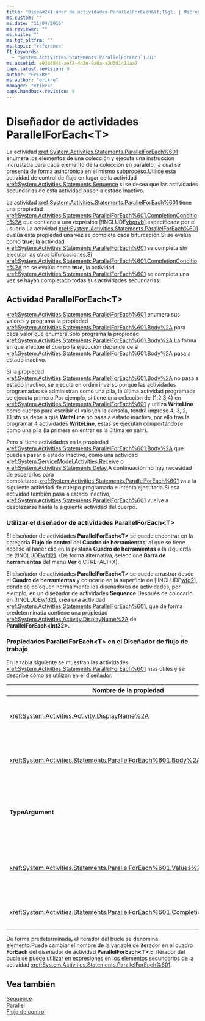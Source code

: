 ```yaml
---
title: "Dise&#241;ador de actividades ParallelForEach&lt;T&gt; | Microsoft Docs"
ms.custom: ""
ms.date: "11/04/2016"
ms.reviewer: ""
ms.suite: ""
ms.tgt_pltfrm: ""
ms.topic: "reference"
f1_keywords: 
  - "System.Activities.Statements.ParallelForEach`1.UI"
ms.assetid: e93a4843-aef2-4d3e-9a0a-a2d3d1411aa7
caps.latest.revision: 9
author: "ErikRe"
ms.author: "erikre"
manager: "erikre"
caps.handback.revision: 9
---
```

# Dise&#241;ador de actividades ParallelForEach&lt;T&gt;
La actividad <xref:System.Activities.Statements.ParallelForEach%601> enumera los elementos de una colección y ejecuta una instrucción incrustada para cada elemento de la colección en paralelo, la cual se presenta de forma asincrónica en el mismo subproceso.Utilice esta actividad de control de flujo en lugar de la actividad <xref:System.Activities.Statements.Sequence> si se desea que las actividades secundarias de esta actividad pasen a estado inactivo.  
  
 La actividad <xref:System.Activities.Statements.ParallelForEach%601> tiene una propiedad <xref:System.Activities.Statements.ParallelForEach%601.CompletionCondition%2A> que contiene a una expresión [!INCLUDE[vbprvb](../code-quality/includes/vbprvb_md.md)] especificada por el usuario.La actividad <xref:System.Activities.Statements.ParallelForEach%601> evalúa esta propiedad una vez se complete cada bifurcación.Si se evalúa como **true**, la actividad <xref:System.Activities.Statements.ParallelForEach%601> se completa sin ejecutar las otras bifurcaciones.Si <xref:System.Activities.Statements.ParallelForEach%601.CompletionCondition%2A> no se evalúa como **true**, la actividad <xref:System.Activities.Statements.ParallelForEach%601> se completa una vez se hayan completado todas sus actividades secundarias.  
  
## Actividad ParallelForEach\<T\>  
 <xref:System.Activities.Statements.ParallelForEach%601> enumera sus valores y programa la propiedad <xref:System.Activities.Statements.ParallelForEach%601.Body%2A> para cada valor que enumera.Solo programa la propiedad <xref:System.Activities.Statements.ParallelForEach%601.Body%2A>.La forma en que efectúe el cuerpo la ejecución depende de si <xref:System.Activities.Statements.ParallelForEach%601.Body%2A> pasa a estado inactivo.  
  
 Si la propiedad <xref:System.Activities.Statements.ParallelForEach%601.Body%2A> no pasa a estado inactivo, se ejecuta en orden inverso porque las actividades programadas se administran como una pila, la última actividad programada se ejecuta primero.Por ejemplo, si tiene una colección de {1,2,3,4} en <xref:System.Activities.Statements.ParallelForEach%601> y utiliza **WriteLine** como cuerpo para escribir el valor,en la consola, tendrá impreso 4, 3, 2, 1.Esto se debe a que **WriteLine** no pasa a estado inactivo, por ello tras la programar 4 actividades **WriteLine**, estas se ejecutan comportándose como una pila \(la primera en entrar es la última en salir\).  
  
 Pero si tiene actividades en la propiedad <xref:System.Activities.Statements.ParallelForEach%601.Body%2A> que pueden pasar a estado inactivo, como una actividad <xref:System.ServiceModel.Activities.Receive> o <xref:System.Activities.Statements.Delay>,A continuación no hay necesidad de esperarlos para completarse.<xref:System.Activities.Statements.ParallelForEach%601> va a la siguiente actividad de cuerpo programada e intenta ejecutarla.Si esa actividad también pasa a estado inactivo, <xref:System.Activities.Statements.ParallelForEach%601> vuelve a desplazarse hasta la siguiente actividad del cuerpo.  
  
### Utilizar el diseñador de actividades ParallelForEach\<T\>  
 El diseñador de actividades **ParallelForEach\<T\>** se puede encontrar en la categoría **Flujo de control** del **Cuadro de herramientas**, al que se tiene acceso al hacer clic en la pestaña **Cuadro de herramientas** a la izquierda de [!INCLUDE[wfd2](../workflow-designer/includes/wfd2_md.md)]. \(De forma alternativa, seleccione **Barra de herramientas** del menú **Ver** o CTRL\+ALT\+X\).  
  
 El diseñador de actividades **ParallelForEach\<T\>** se puede arrastrar desde el **Cuadro de herramientas** y colocarlo en la superficie de [!INCLUDE[wfd2](../workflow-designer/includes/wfd2_md.md)], donde se coloquen normalmente los diseñadores de actividades, por ejemplo, en un diseñador de actividades **Sequence**.Después de colocarlo en [!INCLUDE[wfd2](../workflow-designer/includes/wfd2_md.md)], crea una actividad <xref:System.Activities.Statements.ParallelForEach%601>, que de forma predeterminada contiene una propiedad <xref:System.Activities.Activity.DisplayName%2A> de **ParallelForEach\<Int32\>.**  
  
### Propiedades ParallelForEach\<T\> en el Diseñador de flujo de trabajo  
 En la tabla siguiente se muestran las actividades <xref:System.Activities.Statements.ParallelForEach%601> más útiles y se describe cómo se utilizan en el diseñador.  
  
|Nombre de la propiedad|Obligatorio|Uso|  
|----------------------------|-----------------|---------|  
|<xref:System.Activities.Activity.DisplayName%2A>|False|Especifica el nombre para mostrar descriptivo del diseñador de actividades en el encabezado.El valor predeterminado es **ParallelForEach\<Int32\>**.De forma opcional, el valor se puede editar en la cuadrícula **Propiedades** o directamente en el encabezado del diseñador de actividades.|  
|<xref:System.Activities.Statements.ParallelForEach%601.Body%2A>|False|La actividad que se va a ejecutar para cada elemento en la colección.Para agregar la actividad <xref:System.Activities.Statements.ParallelForEach%601.Body%2A>, coloque una actividad del cuadro de herramientas en el cuadro **Body** del diseñador de actividades **ParallelForEach\<T\>** donde aparezca el texto con la sugerencia "Coloque la actividad aquí".|  
|**TypeArgument**|True|El tipo de elementos en la colección de <xref:System.Activities.Statements.ParallelForEach%601.Values%2A> especificada por el parámetro genérico *T*.De manera predeterminada, **TypeArgument** se establece en **Int32**.Para cambiar el tipo T en el diseñador de actividades **ParallelForEach\<T\>**, cambie el valor del cuadro combinado **TypeArgument** en la cuadrícula de propiedades.|  
|<xref:System.Activities.Statements.ParallelForEach%601.Values%2A>|True|La colección de elementos por la que se realizará la iteración.Para establecer la propiedad <xref:System.Activities.Statements.ParallelForEach%601.Values%2A>, escriba una expresión de [!INCLUDE[vbprvb](../code-quality/includes/vbprvb_md.md)] en el cuadro **Valores** del diseñador de actividad **ForEach\<T\>** en el cuadro con el texto de la sugerencia "Escriba una expresión de VB" o en el cuadro **Valores** de la ventana **Propiedades**.|  
|<xref:System.Activities.Statements.ParallelForEach%601.CompletionCondition%2A>||Se evalúa cuando se completa cada iteración.Si se evalúa como true, se cancelan las operaciones programadas pendientes.Si no se establece esta propiedad, se ejecutan todas las instrucciones programadas hasta su compleción.|  
  
 De forma predeterminada, el iterador del bucle se denomina elemento.Puede cambiar el nombre de la variable de iterador en el cuadro **ForEach** del diseñador de actividad **ParallelForEach\<T\>**.El iterador del bucle se puede utilizar en expresiones en los elementos secundarios de la actividad <xref:System.Activities.Statements.ParallelForEach%601>.  
  
## Vea también  
 [Sequence](../workflow-designer/sequence-activity-designer.md)   
 [Parallel](../workflow-designer/parallel-activity-designer.md)   
 [Flujo de control](../workflow-designer/control-flow-activity-designers.md)